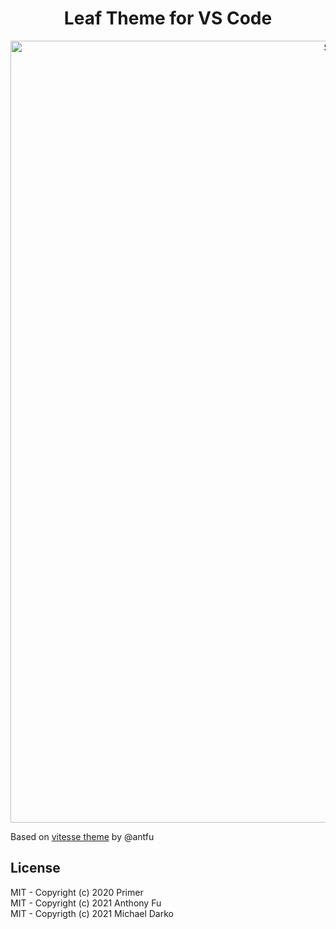 <h1 align="center">Leaf Theme for VS Code</h1>

<p align="center">
<img width="1251" alt="Screenshot 2023-05-07 at 12 29 49 AM" src="https://user-images.githubusercontent.com/26604242/236651812-e76f0447-7c46-4bf0-a49b-66009f8987cb.png">
</p>

Based on [vitesse theme](https://marketplace.visualstudio.com/items?itemName=antfu.theme-vitesse) by @antfu

## License

MIT - Copyright (c) 2020 Primer <br>
MIT - Copyright (c) 2021 Anthony Fu <br>
MIT - Copyrigth (c) 2021 Michael Darko
